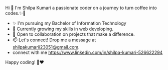 Hi 👋
I'm Shilpa Kumari a passionate coder on a journey to turn coffee into codes.✨🚀

- ✨ I'm pursuing my Bachelor of Information Technology
- 🌱 Currently growing my skills in web developing.
- 💼 Open to collaboration on projects that make a difference.
- 📫 Let's connect! Drop me a message at shilpakumarii23051@gmail.com.
- connect with me https://www.linkedin.com/in/shilpa-kumari-526622294

Happy coding! 🎉❤


